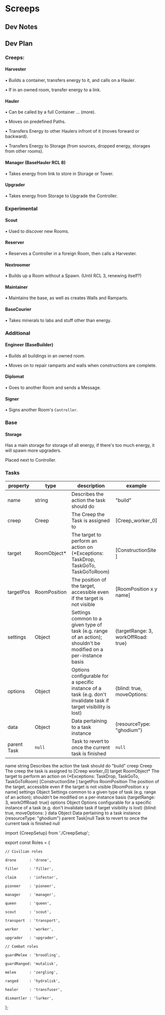 # Screeps

## Dev Notes

## Dev Plan
### Creeps:

#### Harvester

•	Builds a container, transfers energy to it, and calls on a Hauler.

•	If in an owned room, transfer energy to a link.

#### Hauler

•	Can be called by a full Container … (more).

•	Moves on predefined Paths.

•	Transfers Energy to other Haulers infront of it (moves forward or backward).

•	Transfers Energy to Storage (from sources, dropped energy, storages from other rooms).

#### Manager (BaseHauler RCL 8)

• Takes energy from link to store in Storage or Tower.

#### Upgrader

• Takes energy from Storage to Upgrade the Controller.

### Experimental

#### Scout

• Used to discover new Rooms.

#### Reserver

• Reserves a Controller in a foreign Room, then calls a Harvester.

#### Nextroomer

• Builds up a Room without a Spawn. (Until RCL 3, renewing itself?)

#### Maintainer

• Maintains the base, as well as creates Walls and Ramparts.

#### BaseCourier

• Takes minerals to labs and stuff other than energy.

### Additional

#### Engineer (BaseBuilder)

• Builds all buildings in an owned room.

• Moves on to repair ramparts and walls when constructions are complete.

#### Diplomat

• Goes to another Room and sends a Message.

#### Signer

• Signs another Room's `Controller`.

### Base

#### Storage

Has a main storage for storage of all energy, if there's too much energy, it will spawn more upgraders.

Placed next to Controller.

### Tasks

| property 		| type 			| description 	| example		|
| ------------- | ------------- | -------------------------------------------------	| -------------------------	|
| name 			| string 		| Describes the action the task should do			| "build" 					|
| creep 		| Creep 		| The Creep the Task is assigned to		 			| [Creep_worker_0]			|
| target 		| RoomObject* 	| The target to perform an action on (*Exceptions: TaskDrop, TaskGoTo, TaskGoToRoom) | [ConstructionSite <id>] |
| targetPos 	| RoomPosition	| The position of the target, accessible even if the target is not visible | [RoomPosition x y name] |
| settings 		| Object 		| Settings common to a given type of task (e.g. range of an action); shouldn't be modified on a per-instance basis | {targetRange: 3, workOffRoad: true} |
| options 		| Object 		| Options configurable for a specific instance of a task (e.g. don't invalidate task if target visibility is lost) | {blind: true, moveOptions: <options> |
| data 			| Object 		| Data pertaining to a task instance 				| {resourceType: "ghodium"}	|
| parent Task 	| `null` 	| Task to revert to once the current task is finished 	| `null` 					|

name	string	Describes the action the task should do	"build"
creep	Creep	The creep the task is assigned to	[Creep worker_0]
target	RoomObject*	The target to perform an action on (*Exceptions: TaskDrop, TaskGoTo, TaskGoToRoom)	[ConstructionSite <id>]
targetPos	RoomPosition	The position of the target, accessible even if the target is not visible	[RoomPosition x y name]
settings	Object	Settings common to a given type of task (e.g. range of an action); shouldn't be modified on a per-instance basis	{targetRange: 3, workOffRoad: true}
options	Object	Options configurable for a specific instance of a task (e.g. don't invalidate task if target visibility is lost)	{blind: true, moveOptions: <options>}
data	Object	Data pertaining to a task instance	{resourceType: "ghodium"}
parent	Task|null	Task to revert to once the current task is finished	null
  
  import {CreepSetup} from './CreepSetup';

export const Roles = {

	// Civilian roles
	
	drone      : 'drone',
	
	filler     : 'filler',
	
	claim      : 'infestor',
	
	pioneer    : 'pioneer',
	
	manager    : 'manager',
	
	queen      : 'queen',
	
	scout      : 'scout',
	
	transport  : 'transport',
	
	worker     : 'worker',
	
	upgrader   : 'upgrader',
	
	// Combat roles
	
	guardMelee : 'broodling',
	
	guardRanged: 'mutalisk',
	
	melee      : 'zergling',
	
	ranged     : 'hydralisk',
	
	healer     : 'transfuser',
	
	dismantler : 'lurker',
	
};

